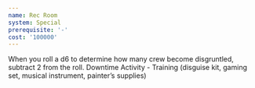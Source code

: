 ```yaml
---
name: Rec Room
system: Special
prerequisite: '-'
cost: '100000'
---
```

When you roll a d6 to determine how many crew become disgruntled, subtract 2 from the roll. Downtime 
Activity - Training (disguise kit, gaming set, musical instrument, painter’s supplies)